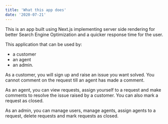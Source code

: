 ```yaml
---
title: 'What this app does'
date: '2020-07-21'
---
```


This is an app built using Next.js implementing server side rendering for better Search Engine Optimization and a quicker response time for the user. 

This application that can be used by:
- a customer
- an agent
- an admin.

As a customer, you will sign up and raise an issue you want solved. You cannot comment on the request till an agent has made a comment.

As an agent, you can view requests, assign yourself to a request and make comments to resolve the issue raised by a customer. You can also mark a request as closed.

As an admin, you can manage users, manage agents, assign agents to a request, delete requests and mark requests as closed.

